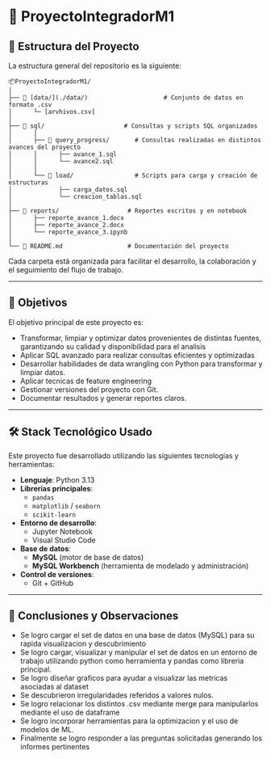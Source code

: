 # 📁 ProyectoIntegradorM1

## 📐 Estructura del Proyecto

La estructura general del repositorio es la siguiente:

```
📦ProyectoIntegradorM1/
│
├── 📁 [data/](./data/)                     # Conjunto de datos en formato .csv
│      └─ [arvhivos.csv]
│
├── 📁 sql/                      # Consultas y scripts SQL organizados
│      │
│      ├── 📁 query_progress/       # Consultas realizadas en distintos avances del proyecto
│      │      ├── avance_1.sql
│      │      └── avance2.sql
│      │
│      └── 📁 load/                 # Scripts para carga y creación de estructuras
│             ├── carga_datos.sql
│             └── creacion_tablas.sql
│
├── 📁 reports/                   # Reportes escritos y en notebook
│      ├── reporte_avance_1.docx
│      ├── reporte_avance_2.docx
│      └── reporte_avance_3.ipynb
│
└── 📝 README.md                  # Documentación del proyecto
```
Cada carpeta está organizada para facilitar el desarrollo, la colaboración y el seguimiento del flujo de trabajo.

---

## 🎯 Objetivos

El objetivo principal de este proyecto es:

- Transformar, limpiar y optimizar datos provenientes de distintas fuentes, garantizando su calidad y disponibilidad para el analisis
- Aplicar SQL avanzado para realizar consultas eficientes y optimizadas
- Desarrollar habilidades de data wrangling con Python para transformar y limpiar datos.
- Aplicar tecnicas de feature engineering
- Gestionar versiones del proyecto con Git.
- Documentar resultados y generar reportes claros.

---

## 🛠️ Stack Tecnológico Usado

Este proyecto fue desarrollado utilizando las siguientes tecnologías y herramientas:

- **Lenguaje**: Python 3.13
- **Librerías principales**:
  - `pandas`
  - `matplotlib` / `seaborn`
  - `scikit-learn`
- **Entorno de desarrollo**:
  - Jupyter Notebook
  - Visual Studio Code
- **Base de datos**:
  - **MySQL** (motor de base de datos)
  - **MySQL Workbench** (herramienta de modelado y administración)
- **Control de versiones**:
  - Git + GitHub

---

## 💬 Conclusiones y Observaciones

- Se logro cargar el set de datos en una base de datos (MySQL) para su rapida visualizacion y descubrimiento
- Se logro cargar, visualizar y manipular el set de datos en un entorno de trabajo utilizando python como herramienta y pandas como libreria principal.
- Se logro diseñar graficos para ayudar a visualizar las metricas asociadas al dataset
- Se descubrieron irregularidades referidos a valores nulos.
- Se logro relacionar los distintos .csv mediante merge para manipularlos mediante el uso de dataframe
- Se logro incorporar herramientas para la optimizacion  y el uso de modelos de ML.
- Finalmente se logro responder a las preguntas solicitadas generando los informes pertinentes